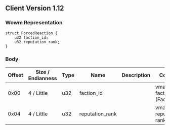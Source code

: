 ## Client Version 1.12

### Wowm Representation
```rust,ignore
struct ForcedReaction {
    u32 faction_id;
    u32 reputation_rank;
}
```
### Body

| Offset | Size / Endianness | Type | Name | Description | Comment |
| ------ | ----------------- | ---- | ---- | ----------- | ------- |
| 0x00 | 4 / Little | u32 | faction_id |  | vmangos: faction_id (Faction.dbc) |
| 0x04 | 4 / Little | u32 | reputation_rank |  | vmangos: reputation rank |

